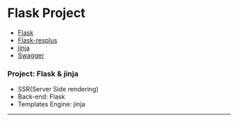 # Flask Project
+ [Flask](https://flask.palletsprojects.com/en/2.0.x/)
+ [Flask-resplus](https://flask-restplus.readthedocs.io/en/stable/)
+ [jinja](https://jinja.palletsprojects.com/en/3.0.x/)
+ [Swagger](https://swagger.io/)


### Project: Flask & jinja
+ SSR(Server Side rendering)
+ Back-end: Flask
+ Templates Engine: jinja

------------------------------------
